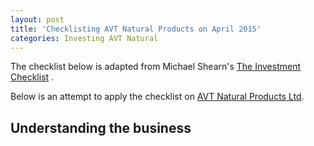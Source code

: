 ```yaml
---
layout: post
title: 'Checklisting AVT Natural Products on April 2015'
categories: Investing AVT Natural
---
```


The checklist below is adapted from Michael Shearn's [The Investment Checklist](http://www.amazon.in/Investment-Checklist-Art-Depth-Research-ebook/dp/B005OYGOZW/ref=tmm_kin_swatch_0?_encoding=UTF8&sr=&qid=) .

Below is an attempt to apply the checklist on [AVT Natural Products Ltd](www.avtnatural.com).

Understanding the business
--------------------------
